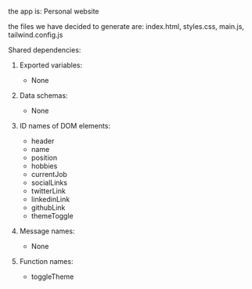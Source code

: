 the app is: Personal website

the files we have decided to generate are: index.html, styles.css, main.js, tailwind.config.js

Shared dependencies:
1. Exported variables:
   - None

2. Data schemas:
   - None

3. ID names of DOM elements:
   - header
   - name
   - position
   - hobbies
   - currentJob
   - socialLinks
   - twitterLink
   - linkedinLink
   - githubLink
   - themeToggle

4. Message names:
   - None

5. Function names:
   - toggleTheme